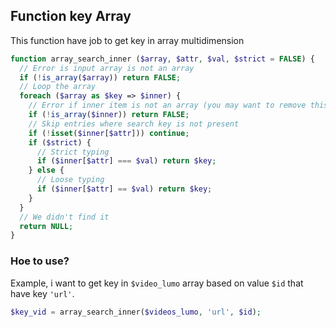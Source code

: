## Function key Array
This function have job to get key in array multidimension

```php
function array_search_inner ($array, $attr, $val, $strict = FALSE) {
  // Error is input array is not an array
  if (!is_array($array)) return FALSE;
  // Loop the array
  foreach ($array as $key => $inner) {
    // Error if inner item is not an array (you may want to remove this line)
    if (!is_array($inner)) return FALSE;
    // Skip entries where search key is not present
    if (!isset($inner[$attr])) continue;
    if ($strict) {
      // Strict typing
      if ($inner[$attr] === $val) return $key;
    } else {
      // Loose typing
      if ($inner[$attr] == $val) return $key;
    }
  }
  // We didn't find it
  return NULL;
}
```
### Hoe to use?
Example, i want to get key in `$video_lumo` array based on value `$id` that have key `'url'`.
```php
$key_vid = array_search_inner($videos_lumo, 'url', $id);
```
